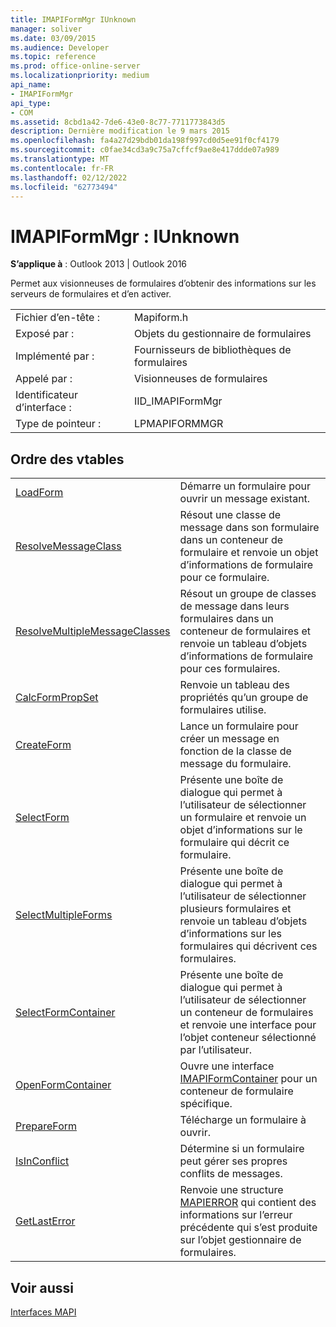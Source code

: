 ```yaml
---
title: IMAPIFormMgr IUnknown
manager: soliver
ms.date: 03/09/2015
ms.audience: Developer
ms.topic: reference
ms.prod: office-online-server
ms.localizationpriority: medium
api_name:
- IMAPIFormMgr
api_type:
- COM
ms.assetid: 8cbd1a42-7de6-43e0-8c77-7711773843d5
description: Dernière modification le 9 mars 2015
ms.openlocfilehash: fa4a27d29bdb01da198f997cd0d5ee91f0cf4179
ms.sourcegitcommit: c0fae34cd3a9c75a7cffcf9ae8e417ddde07a989
ms.translationtype: MT
ms.contentlocale: fr-FR
ms.lasthandoff: 02/12/2022
ms.locfileid: "62773494"
---
```

# <a name="imapiformmgr--iunknown"></a>IMAPIFormMgr : IUnknown

  
  
**S’applique à** : Outlook 2013 | Outlook 2016 
  
Permet aux visionneuses de formulaires d’obtenir des informations sur les serveurs de formulaires et d’en activer. 
  
|||
|:-----|:-----|
|Fichier d’en-tête :  <br/> |Mapiform.h  <br/> |
|Exposé par :  <br/> |Objets du gestionnaire de formulaires  <br/> |
|Implémenté par :  <br/> |Fournisseurs de bibliothèques de formulaires  <br/> |
|Appelé par :  <br/> |Visionneuses de formulaires  <br/> |
|Identificateur d’interface :  <br/> |IID_IMAPIFormMgr  <br/> |
|Type de pointeur :  <br/> |LPMAPIFORMMGR  <br/> |
   
## <a name="vtable-order"></a>Ordre des vtables

|||
|:-----|:-----|
|[LoadForm](imapiformmgr-loadform.md) <br/> |Démarre un formulaire pour ouvrir un message existant. |
|[ResolveMessageClass](imapiformmgr-resolvemessageclass.md) <br/> |Résout une classe de message dans son formulaire dans un conteneur de formulaire et renvoie un objet d’informations de formulaire pour ce formulaire. |
|[ResolveMultipleMessageClasses](imapiformmgr-resolvemultiplemessageclasses.md) <br/> |Résout un groupe de classes de message dans leurs formulaires dans un conteneur de formulaires et renvoie un tableau d’objets d’informations de formulaire pour ces formulaires. |
|[CalcFormPropSet](imapiformmgr-calcformpropset.md) <br/> |Renvoie un tableau des propriétés qu’un groupe de formulaires utilise. |
|[CreateForm](imapiformmgr-createform.md) <br/> |Lance un formulaire pour créer un message en fonction de la classe de message du formulaire. |
|[SelectForm](imapiformmgr-selectform.md) <br/> |Présente une boîte de dialogue qui permet à l’utilisateur de sélectionner un formulaire et renvoie un objet d’informations sur le formulaire qui décrit ce formulaire. |
|[SelectMultipleForms](imapiformmgr-selectmultipleforms.md) <br/> |Présente une boîte de dialogue qui permet à l’utilisateur de sélectionner plusieurs formulaires et renvoie un tableau d’objets d’informations sur les formulaires qui décrivent ces formulaires. |
|[SelectFormContainer](imapiformmgr-selectformcontainer.md) <br/> |Présente une boîte de dialogue qui permet à l’utilisateur de sélectionner un conteneur de formulaires et renvoie une interface pour l’objet conteneur sélectionné par l’utilisateur. |
|[OpenFormContainer](imapiformmgr-openformcontainer.md) <br/> |Ouvre une interface [IMAPIFormContainer](imapiformcontaineriunknown.md) pour un conteneur de formulaire spécifique. |
|[PrepareForm](imapiformmgr-prepareform.md) <br/> |Télécharge un formulaire à ouvrir. |
|[IsInConflict](imapiformmgr-isinconflict.md) <br/> |Détermine si un formulaire peut gérer ses propres conflits de messages. |
|[GetLastError](imapiformmgr-getlasterror.md) <br/> |Renvoie une structure [MAPIERROR](mapierror.md) qui contient des informations sur l’erreur précédente qui s’est produite sur l’objet gestionnaire de formulaires. |
   
## <a name="see-also"></a>Voir aussi



[Interfaces MAPI](mapi-interfaces.md)

